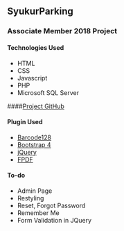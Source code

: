 ## SyukurParking
### Associate Member 2018 Project

#### Technologies Used
* HTML
* CSS
* Javascript
* PHP
* Microsoft SQL Server

####[Project GitHub](https://github.com/kevinyou77/SyukurParking)

#### Plugin Used
* [Barcode128](http://datainflow.com/generate-barcode-php/)
* [Bootstrap 4](http://getbootstrap.com)
* [jQuery](https://jquery.com)
* [FPDF](http://www.fpdf.org/)

#### To-do
* Admin Page
* Restyling
* Reset, Forgot Password
* Remember Me
* Form Validation in JQuery
